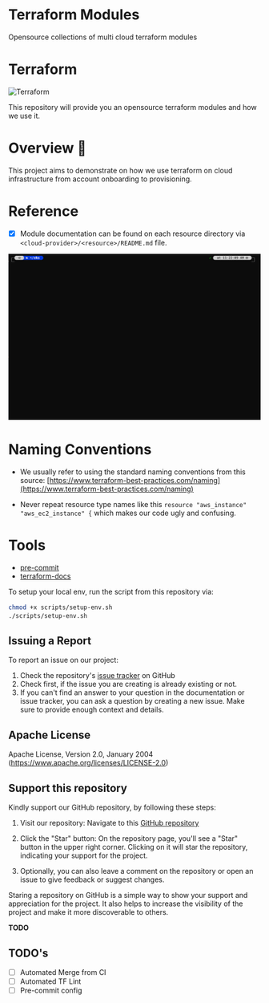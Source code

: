 # Terraform Modules

Opensource collections of multi cloud terraform modules

# Terraform #

![Terraform](https://img.shields.io/badge/terraform-%235835CC.svg?style=for-the-badge&logo=terraform&logoColor=white)


This repository will provide you an opensource terraform modules and how we use it.

Overview 🌅
============

This project aims to demonstrate on how we use terraform on cloud infrastructure from account onboarding to provisioning.


Reference
===========
- [x] Module documentation can be found on each resource directory via `<cloud-provider>/<resource>/README.md` file.

![Terraform](assets/term.gif)

Naming Conventions
===================

- We usually refer to using the standard naming conventions from this source: [https://www.terraform-best-practices.com/naming](https://www.terraform-best-practices.com/naming)

- Never repeat resource type names like this `resource "aws_instance" "aws_ec2_instance" {` which makes our code ugly and confusing.

Tools
======
- [pre-commit](https://pre-commit.com/)
- [terraform-docs](https://github.com/terraform-docs/terraform-docs)

To setup your local env, run the script from this repository via:

```bash
chmod +x scripts/setup-env.sh
./scripts/setup-env.sh
```

## Issuing a Report

To report an issue on our project:

  1. Check the repository's [issue tracker](https://github.com/opscontainer/terraform-modules/issues) on GitHub
  2. Check first, if the issue you are creating is already existing or not.
  3. If you can't find an answer to your question in the documentation or issue tracker, you can ask a question by creating a new issue. Make sure to provide enough context and details.

## Apache License

Apache License, Version 2.0, January 2004 (https://www.apache.org/licenses/LICENSE-2.0)

## Support this repository

Kindly support our GitHub repository, by following these steps:

  1. Visit our repository: Navigate to this [GitHub repository](https://github.com/opscontainer/terraform-modules)

  2. Click the "Star" button: On the repository page, you'll see a "Star" button in the upper right corner. Clicking on it will star the repository, indicating your support for the project.

  3. Optionally, you can also leave a comment on the repository or open an issue to give feedback or suggest changes.

Staring a repository on GitHub is a simple way to show your support and appreciation for the project. It also helps to increase the visibility of the project and make it more discoverable to others.

**TODO**


## TODO's
- [ ] Automated Merge from CI
- [ ] Automated TF Lint
- [ ] Pre-commit config

